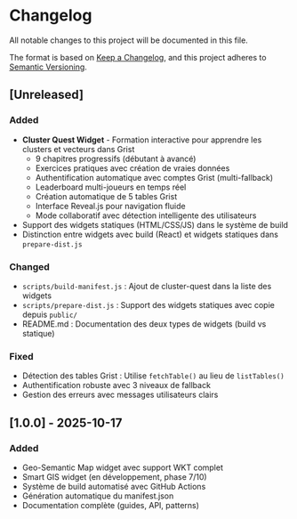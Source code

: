 # Changelog

All notable changes to this project will be documented in this file.

The format is based on [Keep a Changelog](https://keepachangelog.com/en/1.0.0/),
and this project adheres to [Semantic Versioning](https://semver.org/spec/v2.0.0.html).

## [Unreleased]

### Added
- **Cluster Quest Widget** - Formation interactive pour apprendre les clusters et vecteurs dans Grist
  - 9 chapitres progressifs (débutant à avancé)
  - Exercices pratiques avec création de vraies données
  - Authentification automatique avec comptes Grist (multi-fallback)
  - Leaderboard multi-joueurs en temps réel
  - Création automatique de 5 tables Grist
  - Interface Reveal.js pour navigation fluide
  - Mode collaboratif avec détection intelligente des utilisateurs
- Support des widgets statiques (HTML/CSS/JS) dans le système de build
- Distinction entre widgets avec build (React) et widgets statiques dans `prepare-dist.js`

### Changed
- `scripts/build-manifest.js` : Ajout de cluster-quest dans la liste des widgets
- `scripts/prepare-dist.js` : Support des widgets statiques avec copie depuis `public/`
- README.md : Documentation des deux types de widgets (build vs statique)

### Fixed
- Détection des tables Grist : Utilise `fetchTable()` au lieu de `listTables()`
- Authentification robuste avec 3 niveaux de fallback
- Gestion des erreurs avec messages utilisateurs clairs

## [1.0.0] - 2025-10-17

### Added
- Geo-Semantic Map widget avec support WKT complet
- Smart GIS widget (en développement, phase 7/10)
- Système de build automatisé avec GitHub Actions
- Génération automatique du manifest.json
- Documentation complète (guides, API, patterns)
